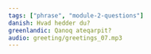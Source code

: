 ```yaml
---
tags: ["phrase", "module-2-questions"]
danish: Hvad hedder du?
greenlandic: Qanoq ateqarpit?
audio: greeting/greetings_07.mp3
---
```

